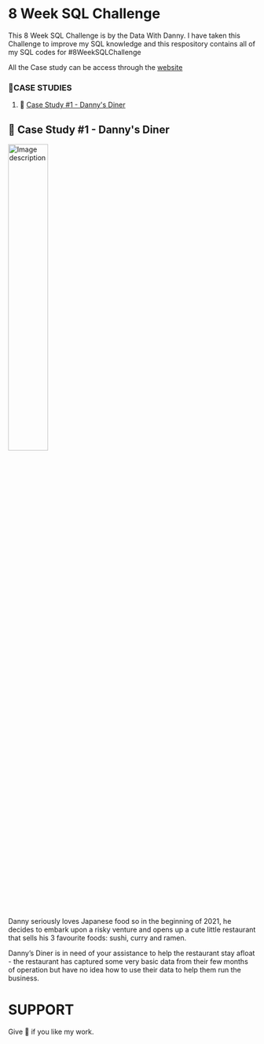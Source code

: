 # 8 Week SQL Challenge

This 8 Week SQL Challenge is by the Data With Danny.
I have taken this Challenge to improve my SQL knowledge and this respository contains all of my SQL codes for #8WeekSQLChallenge

All the Case study can be access through the [website](https://8weeksqlchallenge.com/)




### 📕CASE STUDIES

1. 🍜 [Case Study #1 - Danny's Diner](https://github.com/AnushkaSaxenaa/SQL_Case_Study_Project/edit/main/README.md#-case-study-1---dannys-diner)
 
## 🍜 Case Study #1 - Danny's Diner

<img src="https://8weeksqlchallenge.com/images/case-study-designs/1.png" alt="Image description" width= 40% height=40%>




Danny seriously loves Japanese food so in the beginning of 2021, he decides to embark upon a risky venture and opens up a cute little restaurant that sells his 3 favourite foods: sushi, curry and ramen.

Danny’s Diner is in need of your assistance to help the restaurant stay afloat - the restaurant has captured some very basic data from their few months of operation but have no idea how to use their data to help them run the business.





# SUPPORT
Give 🌟 if you like my work.
